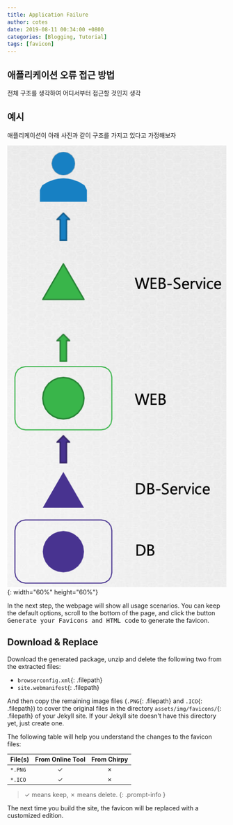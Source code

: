 ```yaml
---
title: Application Failure
author: cotes
date: 2019-08-11 00:34:00 +0800
categories: [Blogging, Tutorial]
tags: [favicon]
---
```


## 애플리케이션 오류 접근 방법

전체 구조를 생각하여 어디서부터 접근할 것인지 생각

## 예시

애플리케이션이 아래 사진과 같이 구조를 가지고 있다고 가정해보자

![전체 구조](../assets/img/posts/application-failure/1.png){: width="60%" height="60%"}

In the next step, the webpage will show all usage scenarios. You can keep the default options, scroll to the bottom of the page, and click the button <kbd>Generate your Favicons and HTML code</kbd> to generate the favicon.

## Download & Replace

Download the generated package, unzip and delete the following two from the extracted files:

- `browserconfig.xml`{: .filepath}
- `site.webmanifest`{: .filepath}

And then copy the remaining image files (`.PNG`{: .filepath} and `.ICO`{: .filepath}) to cover the original files in the directory `assets/img/favicons/`{: .filepath} of your Jekyll site. If your Jekyll site doesn't have this directory yet, just create one.

The following table will help you understand the changes to the favicon files:

| File(s)             | From Online Tool                  | From Chirpy |
|---------------------|:---------------------------------:|:-----------:|
| `*.PNG`             | ✓                                 | ✗           |
| `*.ICO`             | ✓                                 | ✗           |

<!-- markdownlint-disable-next-line -->
>  ✓ means keep, ✗ means delete.
{: .prompt-info }

The next time you build the site, the favicon will be replaced with a customized edition.
